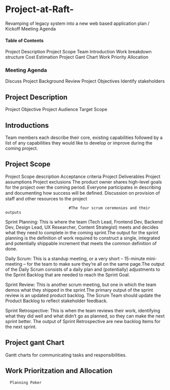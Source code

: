 # Project-at-Raft-
 Revamping of legacy system into a new web based application plan / Kickoff Meeting Agenda


#### Table of Contents

Project Description
Project Scope
Team Introduction
Work breakdown structure
Cost Estimation
Project Gant Chart
Work Priority Allocation




### Meeting Agenda

Discuss Project Background
Review Project Objectives
Identify stakeholders


## Project Description
Project Objective
Project Audience
Target Scope

## Introductions
Team members each describe their core, existing capabilities 
followed by a list of any capabilities they would like to develop or improve during the coming project.

## Project Scope
Project Scope description
Acceptance criteria
Project Deliverables
Project assumptions 
Project exclusions
The product owner shares high-level goals for the project over the coming period. 
Everyone participates in describing and documenting how success will be deﬁned. Discussion on provision of staff and other resources to the project 



                                #The four scrum ceremonies and their outputs
Sprint Planning: This is where the team (Tech Lead, Frontend Dev, Backend Dev, Design Lead, UX Researcher, Content Strategist) meets and decides what they need to complete in the coming sprint.The output for the sprint planning is the definition of work required to construct a single, integrated and potentially shippable increment that meets the common definition of done.

Daily Scrum: This is a standup meeting, or a very short – 15-minute mini-meeting – for the team to make sure they’re all on the same page.The output of the Daily Scrum consists of a daily plan and (potentially) adjustments to the Sprint Backlog that are needed to reach the Sprint Goal.

Sprint Review: This is another scrum meeting, but one in which the team demos what they shipped in the sprint.The primary output of the sprint review is an updated product backlog. The Scrum Team should update the Product Backlog to reflect stakeholder feedback.

Sprint Retrospective: This is when the team reviews their work, identifying what they did well and what didn’t go as planned, so they can make the next sprint better. The output of Sprint Retrospective are new backlog items for the next sprint.


## Project gant Chart
Gantt charts  for communicating tasks and responsibilities. 

## Work Prioritzation and Allocation

      Planning Poker

